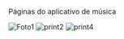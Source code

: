 Páginas do aplicativo de música


![Foto1](https://github.com/NotedSilva/MusicApp/assets/119432493/b9e528a7-2543-4833-9800-0f8379176faa)
![print2](https://github.com/NotedSilva/MusicApp/assets/119432493/7cfde92e-98e5-4f2a-b863-7bd7a778e7cd)
![print4](https://github.com/NotedSilva/MusicApp/assets/119432493/fcd83128-13cd-4aa1-82e8-dae458dfca77)
